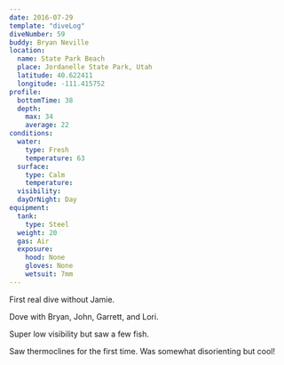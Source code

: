 ```yaml
---
date: 2016-07-29
template: "diveLog"
diveNumber: 59
buddy: Bryan Neville
location:
  name: State Park Beach
  place: Jordanelle State Park, Utah
  latitude: 40.622411
  longitude: -111.415752
profile:
  bottomTime: 38
  depth:
    max: 34
    average: 22
conditions:
  water:
    type: Fresh
    temperature: 63
  surface:
    type: Calm
    temperature:
  visibility:
  dayOrNight: Day
equipment:
  tank:
    type: Steel
  weight: 20
  gas: Air
  exposure:
    hood: None
    gloves: None
    wetsuit: 7mm
---
```

First real dive without Jamie.

Dove with Bryan, John, Garrett, and Lori.

Super low visibility but saw a few fish.

Saw thermoclines for the first time. Was somewhat disorienting but cool!
